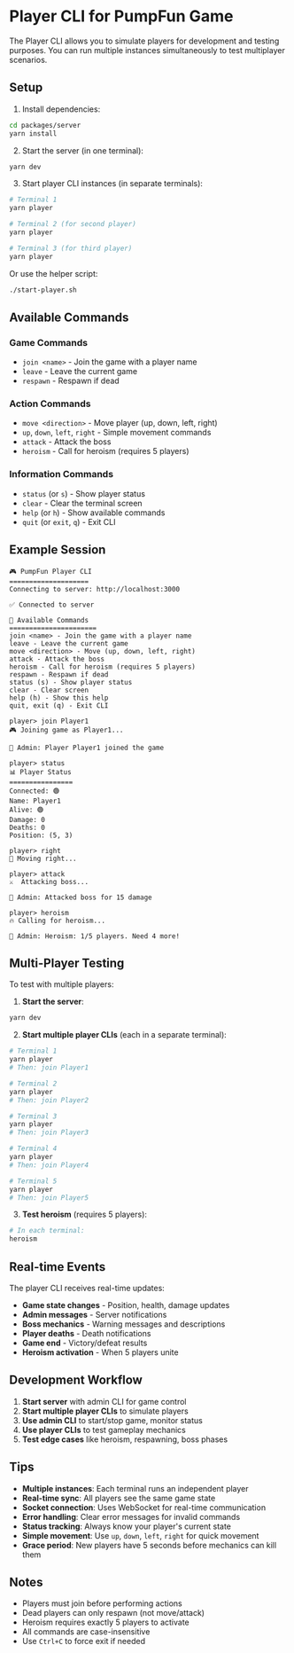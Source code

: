 # Player CLI for PumpFun Game

The Player CLI allows you to simulate players for development and testing purposes. You can run multiple instances simultaneously to test multiplayer scenarios.

## Setup

1. Install dependencies:
```bash
cd packages/server
yarn install
```

2. Start the server (in one terminal):
```bash
yarn dev
```

3. Start player CLI instances (in separate terminals):
```bash
# Terminal 1
yarn player

# Terminal 2 (for second player)
yarn player

# Terminal 3 (for third player)
yarn player
```

Or use the helper script:
```bash
./start-player.sh
```

## Available Commands

### Game Commands
- `join <name>` - Join the game with a player name
- `leave` - Leave the current game
- `respawn` - Respawn if dead

### Action Commands
- `move <direction>` - Move player (up, down, left, right)
- `up`, `down`, `left`, `right` - Simple movement commands
- `attack` - Attack the boss
- `heroism` - Call for heroism (requires 5 players)

### Information Commands
- `status` (or `s`) - Show player status
- `clear` - Clear the terminal screen
- `help` (or `h`) - Show available commands
- `quit` (or `exit`, `q`) - Exit CLI

## Example Session

```
🎮 PumpFun Player CLI
====================
Connecting to server: http://localhost:3000

✅ Connected to server

📖 Available Commands
======================
join <name> - Join the game with a player name
leave - Leave the current game
move <direction> - Move (up, down, left, right)
attack - Attack the boss
heroism - Call for heroism (requires 5 players)
respawn - Respawn if dead
status (s) - Show player status
clear - Clear screen
help (h) - Show this help
quit, exit (q) - Exit CLI

player> join Player1
🎮 Joining game as Player1...

📢 Admin: Player Player1 joined the game

player> status
📊 Player Status
================
Connected: 🟢
Name: Player1
Alive: 🟢
Damage: 0
Deaths: 0
Position: (5, 3)

player> right
🚶 Moving right...

player> attack
⚔️  Attacking boss...

📢 Admin: Attacked boss for 15 damage

player> heroism
🔥 Calling for heroism...

📢 Admin: Heroism: 1/5 players. Need 4 more!
```

## Multi-Player Testing

To test with multiple players:

1. **Start the server**:
```bash
yarn dev
```

2. **Start multiple player CLIs** (each in a separate terminal):
```bash
# Terminal 1
yarn player
# Then: join Player1

# Terminal 2  
yarn player
# Then: join Player2

# Terminal 3
yarn player
# Then: join Player3

# Terminal 4
yarn player
# Then: join Player4

# Terminal 5
yarn player
# Then: join Player5
```

3. **Test heroism** (requires 5 players):
```bash
# In each terminal:
heroism
```

## Real-time Events

The player CLI receives real-time updates:

- **Game state changes** - Position, health, damage updates
- **Admin messages** - Server notifications
- **Boss mechanics** - Warning messages and descriptions
- **Player deaths** - Death notifications
- **Game end** - Victory/defeat results
- **Heroism activation** - When 5 players unite

## Development Workflow

1. **Start server** with admin CLI for game control
2. **Start multiple player CLIs** to simulate players
3. **Use admin CLI** to start/stop game, monitor status
4. **Use player CLIs** to test gameplay mechanics
5. **Test edge cases** like heroism, respawning, boss phases

## Tips

- **Multiple instances**: Each terminal runs an independent player
- **Real-time sync**: All players see the same game state
- **Socket connection**: Uses WebSocket for real-time communication
- **Error handling**: Clear error messages for invalid commands
- **Status tracking**: Always know your player's current state
- **Simple movement**: Use `up`, `down`, `left`, `right` for quick movement
- **Grace period**: New players have 5 seconds before mechanics can kill them

## Notes

- Players must join before performing actions
- Dead players can only respawn (not move/attack)
- Heroism requires exactly 5 players to activate
- All commands are case-insensitive
- Use `Ctrl+C` to force exit if needed
